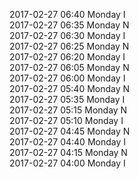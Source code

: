 2017-02-27 06:40 Monday  I  
2017-02-27 06:35 Monday  N  
2017-02-27 06:30 Monday  I  
2017-02-27 06:25 Monday  N  
2017-02-27 06:20 Monday  I  
2017-02-27 06:05 Monday  N  
2017-02-27 06:00 Monday  I  
2017-02-27 05:40 Monday  N  
2017-02-27 05:35 Monday  I  
2017-02-27 05:15 Monday  N  
2017-02-27 05:10 Monday  I  
2017-02-27 04:45 Monday  N  
2017-02-27 04:40 Monday  I  
2017-02-27 04:15 Monday  N  
2017-02-27 04:00 Monday  I  
